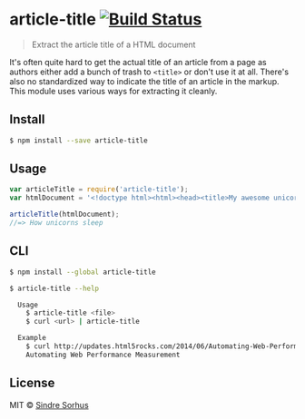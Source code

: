 # article-title [![Build Status](https://travis-ci.org/sindresorhus/article-title.svg?branch=master)](https://travis-ci.org/sindresorhus/article-title)

> Extract the article title of a HTML document

It's often quite hard to get the actual title of an article from a page as authors either add a bunch of trash to `<title>` or don't use it at all. There's also no standardized way to indicate the title of an article in the markup. This module uses various ways for extracting it cleanly.


## Install

```sh
$ npm install --save article-title
```


## Usage

```js
var articleTitle = require('article-title');
var htmlDocument = '<!doctype html><html><head><title>My awesome unicorn website</title></head><body><article><h1>How unicorns sleep</h1><p>...</p></body></html>';

articleTitle(htmlDocument);
//=> How unicorns sleep
```


## CLI

```sh
$ npm install --global article-title
```

```sh
$ article-title --help

  Usage
    $ article-title <file>
    $ curl <url> | article-title

  Example
    $ curl http://updates.html5rocks.com/2014/06/Automating-Web-Performance-Measurement | article-title
    Automating Web Performance Measurement
```


## License

MIT © [Sindre Sorhus](http://sindresorhus.com)
